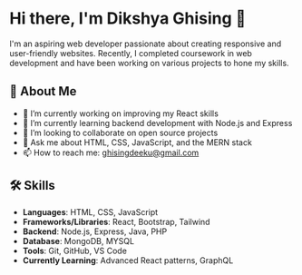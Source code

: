 # Hi there, I'm Dikshya Ghising 👋

I'm an aspiring web developer passionate about creating responsive and user-friendly websites. Recently, I completed coursework in web development and have been working on various projects to hone my skills.

## 🚀 About Me

- 🔭 I’m currently working on improving my React skills
- 🌱 I’m currently learning backend development with Node.js and Express
- 👯 I’m looking to collaborate on open source projects
- 💬 Ask me about HTML, CSS, JavaScript, and the MERN stack
- 📫 How to reach me: ghisingdeeku@gmail.com

## 🛠️ Skills

- **Languages**: HTML, CSS, JavaScript
- **Frameworks/Libraries**: React, Bootstrap, Tailwind
- **Backend**: Node.js, Express, Java, PHP
- **Database**: MongoDB, MYSQL
- **Tools**: Git, GitHub, VS Code
- **Currently Learning**: Advanced React patterns, GraphQL

